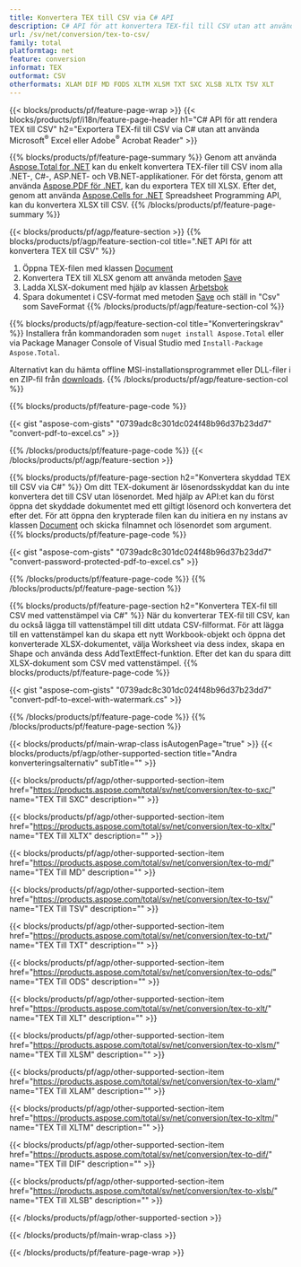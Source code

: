 ```yaml
---
title: Konvertera TEX till CSV via C# API
description: C# API för att konvertera TEX-fil till CSV utan att använda Microsoft Excel eller Adobe Reader
url: /sv/net/conversion/tex-to-csv/
family: total
platformtag: net
feature: conversion
informat: TEX
outformat: CSV
otherformats: XLAM DIF MD FODS XLTM XLSM TXT SXC XLSB XLTX TSV XLT
---
```

{{< blocks/products/pf/feature-page-wrap >}}
{{< blocks/products/pf/i18n/feature-page-header h1="C# API för att rendera TEX till CSV" h2="Exportera TEX-fil till CSV via C# utan att använda Microsoft<sup>&reg;</sup> Excel eller Adobe<sup>&reg;</sup> Acrobat Reader" >}}

{{% blocks/products/pf/feature-page-summary %}}
Genom att använda [Aspose.Total for .NET](https://products.aspose.com/total/net/) kan du enkelt konvertera TEX-filer till CSV inom alla .NET-, C#-, ASP.NET- och VB.NET-applikationer. För det första, genom att använda [Aspose.PDF för .NET](https://products.aspose.com/pdf/net/), kan du exportera TEX till XLSX. Efter det, genom att använda [Aspose.Cells for .NET](https://products.aspose.com/cells/net/) Spreadsheet Programming API, kan du konvertera XLSX till CSV.
{{% /blocks/products/pf/feature-page-summary  %}}

{{< blocks/products/pf/agp/feature-section >}}
{{% blocks/products/pf/agp/feature-section-col title=".NET API för att konvertera TEX till CSV" %}}
1. Öppna TEX-filen med klassen [Document](https://apireference.aspose.com/pdf/net/aspose.pdf/document)
2. Konvertera TEX till XLSX genom att använda metoden [Save](https://apireference.aspose.com/pdf/net/aspose.pdf.document/save/methods/5)
3. Ladda XLSX-dokument med hjälp av klassen [Arbetsbok](https://apireference.aspose.com/cells/net/aspose.cells/workbook)
4. Spara dokumentet i CSV-format med metoden [Save](https://apireference.aspose.com/cells/net/aspose.cells.workbook/save/methods/4) och ställ in "Csv" som SaveFormat
{{% /blocks/products/pf/agp/feature-section-col %}}

{{% blocks/products/pf/agp/feature-section-col title="Konverteringskrav" %}}
Installera från kommandoraden som ```nuget install Aspose.Total``` eller via Package Manager Console of Visual Studio med ```Install-Package Aspose.Total```.

Alternativt kan du hämta offline MSI-installationsprogrammet eller DLL-filer i en ZIP-fil från [downloads](https://downloads.aspose.com/total/net).
{{% /blocks/products/pf/agp/feature-section-col %}}

{{% blocks/products/pf/feature-page-code %}}

{{< gist "aspose-com-gists" "0739adc8c301dc024f48b96d37b23dd7" "convert-pdf-to-excel.cs" >}}

{{% /blocks/products/pf/feature-page-code %}}
{{< /blocks/products/pf/agp/feature-section >}}

{{% blocks/products/pf/feature-page-section  h2="Konvertera skyddad TEX till CSV via C#" %}}
Om ditt TEX-dokument är lösenordsskyddat kan du inte konvertera det till CSV utan lösenordet. Med hjälp av API:et kan du först öppna det skyddade dokumentet med ett giltigt lösenord och konvertera det efter det. För att öppna den krypterade filen kan du initiera en ny instans av klassen [Document](https://apireference.aspose.com/pdf/net/aspose.pdf/document) och skicka filnamnet och lösenordet som argument.  
{{% blocks/products/pf/feature-page-code %}}

{{< gist "aspose-com-gists" "0739adc8c301dc024f48b96d37b23dd7" "convert-password-protected-pdf-to-excel.cs" >}}
{{% /blocks/products/pf/feature-page-code  %}}
{{% /blocks/products/pf/feature-page-section %}}

{{% blocks/products/pf/feature-page-section  h2="Konvertera TEX-fil till CSV med vattenstämpel via C#" %}}
När du konverterar TEX-fil till CSV, kan du också lägga till vattenstämpel till ditt utdata CSV-filformat. För att lägga till en vattenstämpel kan du skapa ett nytt Workbook-objekt och öppna det konverterade XLSX-dokumentet, välja Worksheet via dess index, skapa en Shape och använda dess AddTextEffect-funktion. Efter det kan du spara ditt XLSX-dokument som CSV med vattenstämpel. 
{{% blocks/products/pf/feature-page-code %}}

{{< gist "aspose-com-gists" "0739adc8c301dc024f48b96d37b23dd7" "convert-pdf-to-excel-with-watermark.cs" >}}
{{% /blocks/products/pf/feature-page-code  %}}
{{% /blocks/products/pf/feature-page-section %}}

{{< blocks/products/pf/main-wrap-class isAutogenPage="true" >}}
{{< blocks/products/pf/agp/other-supported-section title="Andra konverteringsalternativ" subTitle="" >}}

{{< blocks/products/pf/agp/other-supported-section-item href="https://products.aspose.com/total/sv/net/conversion/tex-to-sxc/" name="TEX Till SXC" description="" >}}

{{< blocks/products/pf/agp/other-supported-section-item href="https://products.aspose.com/total/sv/net/conversion/tex-to-xltx/" name="TEX Till XLTX" description="" >}}

{{< blocks/products/pf/agp/other-supported-section-item href="https://products.aspose.com/total/sv/net/conversion/tex-to-md/" name="TEX Till MD" description="" >}}

{{< blocks/products/pf/agp/other-supported-section-item href="https://products.aspose.com/total/sv/net/conversion/tex-to-tsv/" name="TEX Till TSV" description="" >}}

{{< blocks/products/pf/agp/other-supported-section-item href="https://products.aspose.com/total/sv/net/conversion/tex-to-txt/" name="TEX Till TXT" description="" >}}

{{< blocks/products/pf/agp/other-supported-section-item href="https://products.aspose.com/total/sv/net/conversion/tex-to-ods/" name="TEX Till ODS" description="" >}}

{{< blocks/products/pf/agp/other-supported-section-item href="https://products.aspose.com/total/sv/net/conversion/tex-to-xlt/" name="TEX Till XLT" description="" >}}

{{< blocks/products/pf/agp/other-supported-section-item href="https://products.aspose.com/total/sv/net/conversion/tex-to-xlsm/" name="TEX Till XLSM" description="" >}}

{{< blocks/products/pf/agp/other-supported-section-item href="https://products.aspose.com/total/sv/net/conversion/tex-to-xlam/" name="TEX Till XLAM" description="" >}}

{{< blocks/products/pf/agp/other-supported-section-item href="https://products.aspose.com/total/sv/net/conversion/tex-to-xltm/" name="TEX Till XLTM" description="" >}}

{{< blocks/products/pf/agp/other-supported-section-item href="https://products.aspose.com/total/sv/net/conversion/tex-to-dif/" name="TEX Till DIF" description="" >}}

{{< blocks/products/pf/agp/other-supported-section-item href="https://products.aspose.com/total/sv/net/conversion/tex-to-xlsb/" name="TEX Till XLSB" description="" >}}



{{< /blocks/products/pf/agp/other-supported-section >}}

{{< /blocks/products/pf/main-wrap-class >}}

{{< /blocks/products/pf/feature-page-wrap >}}